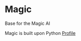 # Magic
Base for the Magic AI

Magic is built upon Python
<a href="https://github.com/LouisIV/Magic/tree/master/Profile" title="Title">Profile</a>

